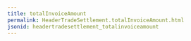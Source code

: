 ```yaml
---
title: totalInvoiceAmount
permalink: HeaderTradeSettlement.totalInvoiceAmount.html
jsonid: headertradesettlement_totalinvoiceamount
---
```

